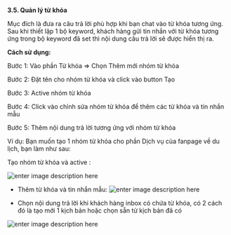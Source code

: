 **3.5. Quản lý từ khóa**

Mục đích là đưa ra câu trả lời phù hợp khi bạn chat vào từ khóa tương ứng. Sau khi thiết lập 1 bộ keyword, khách hàng gửi tin nhắn với từ khóa tương ứng trong bộ keyword đã set thì nội dung câu trả lời sẽ được hiển thị ra.

**Cách sử dụng:**

Bước 1: Vào phần Từ khóa => Chọn Thêm mới nhóm từ khóa

Bước 2: Đặt tên cho nhóm từ khóa và click vào button Tạo

Bước 3: Active nhóm từ khóa

Bước 4: Click vào chỉnh sửa nhóm từ khóa để thêm các từ khóa và tin nhắn mẫu

Bước 5: Thêm nội dung trả lời tương ứng với nhóm từ khóa

Ví dụ: Bạn muốn tạo 1 nhóm từ khóa cho phần Dịch vụ của fanpage về du lịch, bạn làm như sau:

Tạo nhóm từ khóa và active :

![enter image description here](https://static8.muarecdn.com/original/muare/images/2019/11/19/5383837_43.png)

- Thêm từ khóa và tin nhắn mẫu:
![enter image description here](https://static8.muarecdn.com/original/muare/images/2019/11/19/5383838_44.png)

- Chọn nội dung trả lời khi khách hàng inbox có chứa từ khóa, có 2 cách đó là tạo mới 1 kịch bản hoặc chọn sẵn từ kịch bản đã có

![enter image description here](https://static8.muarecdn.com/original/muare/images/2019/11/19/5383843_45.png)